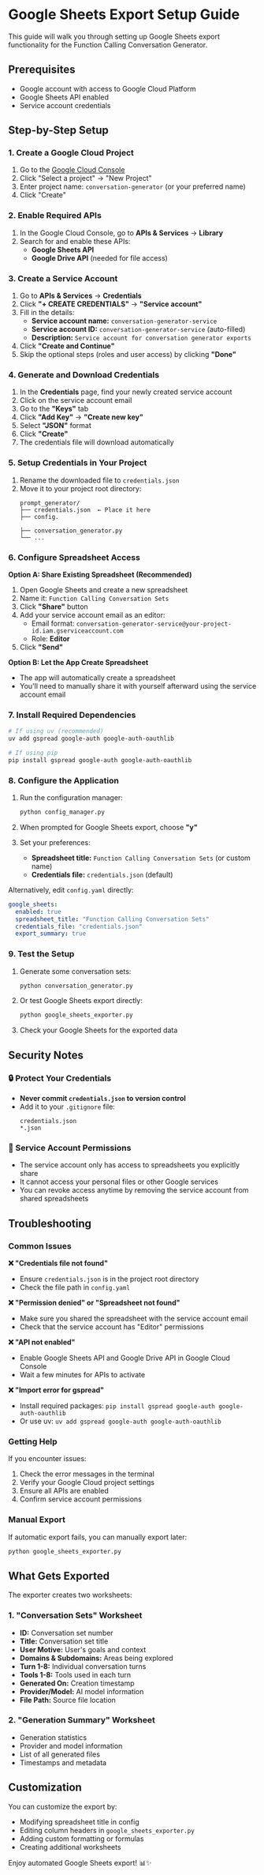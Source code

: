 # Google Sheets Export Setup Guide

This guide will walk you through setting up Google Sheets export functionality for the Function Calling Conversation Generator.

## Prerequisites

- Google account with access to Google Cloud Platform
- Google Sheets API enabled
- Service account credentials

## Step-by-Step Setup

### 1. Create a Google Cloud Project

1. Go to the [Google Cloud Console](https://console.cloud.google.com/)
2. Click "Select a project" → "New Project"
3. Enter project name: `conversation-generator` (or your preferred name)
4. Click "Create"

### 2. Enable Required APIs

1. In the Google Cloud Console, go to **APIs & Services** → **Library**
2. Search for and enable these APIs:
   - **Google Sheets API**
   - **Google Drive API** (needed for file access)

### 3. Create a Service Account

1. Go to **APIs & Services** → **Credentials**
2. Click **"+ CREATE CREDENTIALS"** → **"Service account"**
3. Fill in the details:
   - **Service account name:** `conversation-generator-service`
   - **Service account ID:** `conversation-generator-service` (auto-filled)
   - **Description:** `Service account for conversation generator exports`
4. Click **"Create and Continue"**
5. Skip the optional steps (roles and user access) by clicking **"Done"**

### 4. Generate and Download Credentials

1. In the **Credentials** page, find your newly created service account
2. Click on the service account email
3. Go to the **"Keys"** tab
4. Click **"Add Key"** → **"Create new key"**
5. Select **"JSON"** format
6. Click **"Create"**
7. The credentials file will download automatically

### 5. Setup Credentials in Your Project

1. Rename the downloaded file to `credentials.json`
2. Move it to your project root directory:
   ```
   prompt_generator/
   ├── credentials.json  ← Place it here
   ├── config.
   
   ├── conversation_generator.py
   └── ...
   ```

### 6. Configure Spreadsheet Access

**Option A: Share Existing Spreadsheet (Recommended)**
1. Open Google Sheets and create a new spreadsheet
2. Name it: `Function Calling Conversation Sets`
3. Click **"Share"** button
4. Add your service account email as an editor:
   - Email format: `conversation-generator-service@your-project-id.iam.gserviceaccount.com`
   - Role: **Editor**
5. Click **"Send"**

**Option B: Let the App Create Spreadsheet**
- The app will automatically create a spreadsheet
- You'll need to manually share it with yourself afterward using the service account email

### 7. Install Required Dependencies

```bash
# If using uv (recommended)
uv add gspread google-auth google-auth-oauthlib

# If using pip
pip install gspread google-auth google-auth-oauthlib
```

### 8. Configure the Application

1. Run the configuration manager:
   ```bash
   python config_manager.py
   ```

2. When prompted for Google Sheets export, choose **"y"**

3. Set your preferences:
   - **Spreadsheet title:** `Function Calling Conversation Sets` (or custom name)
   - **Credentials file:** `credentials.json` (default)

Alternatively, edit `config.yaml` directly:
```yaml
google_sheets:
  enabled: true
  spreadsheet_title: "Function Calling Conversation Sets"
  credentials_file: "credentials.json"
  export_summary: true
```

### 9. Test the Setup

1. Generate some conversation sets:
   ```bash
   python conversation_generator.py
   ```

2. Or test Google Sheets export directly:
   ```bash
   python google_sheets_exporter.py
   ```

3. Check your Google Sheets for the exported data

## Security Notes

### 🔒 Protect Your Credentials
- **Never commit `credentials.json` to version control**
- Add it to your `.gitignore` file:
  ```
  credentials.json
  *.json
  ```

### 🔑 Service Account Permissions
- The service account only has access to spreadsheets you explicitly share
- It cannot access your personal files or other Google services
- You can revoke access anytime by removing the service account from shared spreadsheets

## Troubleshooting

### Common Issues

**❌ "Credentials file not found"**
- Ensure `credentials.json` is in the project root directory
- Check the file path in `config.yaml`

**❌ "Permission denied" or "Spreadsheet not found"**
- Make sure you shared the spreadsheet with the service account email
- Check that the service account has "Editor" permissions

**❌ "API not enabled"**
- Enable Google Sheets API and Google Drive API in Google Cloud Console
- Wait a few minutes for APIs to activate

**❌ "Import error for gspread"**
- Install required packages: `pip install gspread google-auth google-auth-oauthlib`
- Or use uv: `uv add gspread google-auth google-auth-oauthlib`

### Getting Help

If you encounter issues:
1. Check the error messages in the terminal
2. Verify your Google Cloud project settings
3. Ensure all APIs are enabled
4. Confirm service account permissions

### Manual Export

If automatic export fails, you can manually export later:
```bash
python google_sheets_exporter.py
```

## What Gets Exported

The exporter creates two worksheets:

### 1. "Conversation Sets" Worksheet
- **ID:** Conversation set number
- **Title:** Conversation set title
- **User Motive:** User's goals and context
- **Domains & Subdomains:** Areas being explored
- **Turn 1-8:** Individual conversation turns
- **Tools 1-8:** Tools used in each turn
- **Generated On:** Creation timestamp
- **Provider/Model:** AI model information
- **File Path:** Source file location

### 2. "Generation Summary" Worksheet
- Generation statistics
- Provider and model information
- List of all generated files
- Timestamps and metadata

## Customization

You can customize the export by:
- Modifying spreadsheet title in config
- Editing column headers in `google_sheets_exporter.py`
- Adding custom formatting or formulas
- Creating additional worksheets

Enjoy automated Google Sheets export! 📊✨
